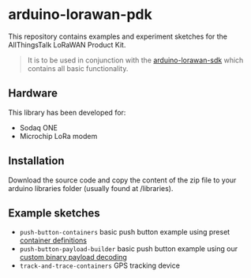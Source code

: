 # arduino-lorawan-pdk

This repository contains examples and experiment sketches for the AllThingsTalk LoRaWAN Product Kit.

> It is to be used in conjunction with the [arduino-lorawan-sdk](https://github.com/allthingstalk/arduino-lorawan-sdk) which contains all basic functionality.

## Hardware

This library has been developed for:

- Sodaq ONE
- Microchip LoRa modem

## Installation

Download the source code and copy the content of the zip file to your arduino libraries folder (usually found at <arduinosketchfolder>/libraries).

## Example sketches

* `push-button-containers` basic push button example using preset [container definitions](http://docs.allthingstalk.com/developers/data/default-payload-conversion/)
* `push-button-payload-builder` basic push button example using our [custom binary payload decoding](http://docs.allthingstalk.com/developers/data/custom-payload-conversion/)
* `track-and-trace-containers` GPS tracking device